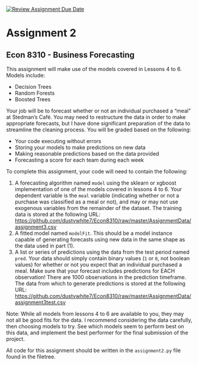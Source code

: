 [![Review Assignment Due Date](https://classroom.github.com/assets/deadline-readme-button-22041afd0340ce965d47ae6ef1cefeee28c7c493a6346c4f15d667ab976d596c.svg)](https://classroom.github.com/a/SSrAZsYo)
# Assignment 2
## Econ 8310 - Business Forecasting

This assignment will make use of the models covered in Lessons 4 to 6. Models include:

- Decision Trees
- Random Forests
- Boosted Trees

Your job will be to forecast whether or not an individual purchased a “meal” at Stedman’s Café. You may need to restructure the data in order to make appropriate forecasts, but I have done significant preparation of the data to streamline the cleaning process. You will be graded based on the following:

- Your code executing without errors
- Storing your models to make predictions on new data
- Making reasonable predictions based on the data provided
- Forecasting a score for each team during each week

To complete this assignment, your code will need to contain the following:
1. A forecasting algorithm named `model` using the sklearn or xgboost implementation of one of the models covered in lessons 4 to 6. Your dependent variable is the `meal` variable (indicating whether or not a purchase was classified as a meal or not), and may or may not use exogenous variables from the remainder of the dataset. The training data is stored at the following URL: https://github.com/dustywhite7/Econ8310/raw/master/AssignmentData/assignment3.csv
2. A fitted model named `modelFit`. This should be a model instance capable of generating forecasts using new data in the same shape as the data used in part (1).
3. A list or series of predictions using the data from the test period named `pred`. Your data should simply contain binary values (`1` or `0`, not boolean values) for whether or not you expect that an individual purchased a meal.
Make sure that your forecast includes predictions for EACH observation! There are 1000 observations in the prediction timeframe. The data from which to generate predictions is stored at the following URL: https://github.com/dustywhite7/Econ8310/raw/master/AssignmentData/assignment3test.csv

Note: While all models from lessons 4 to 6 are available to you, they may not all be good fits for the data. I recommend considering the data carefully, then choosing models to try. See which models seem to perform best on this data, and implement the best performer for the final submission of the project.

All code for this assignment should be written in the `assignment2.py` file found in the filetree.
